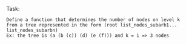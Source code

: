 Task:

	Define a function that determines the number of nodes on level k
	from a tree represented in the form (root list_nodes_subarb1... list_nodes_subarbn) 
	Ex: the tree is (a (b (c)) (d) (e (f))) and k = 1 => 3 nodes
